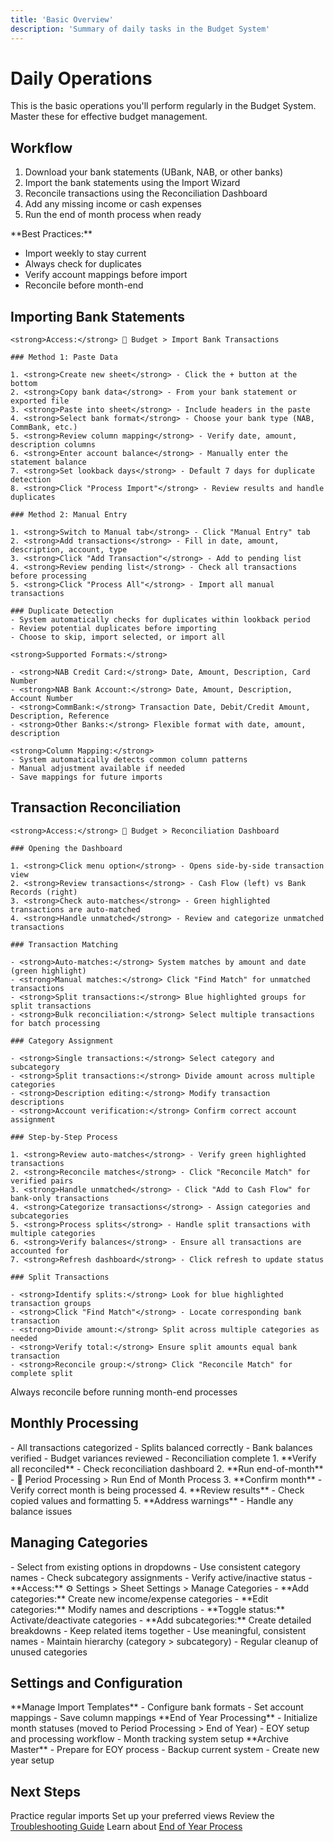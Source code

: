 ```yaml
---
title: 'Basic Overview'
description: 'Summary of daily tasks in the Budget System'
---
```


# Daily Operations

<Note>
  This is the basic operations you'll perform regularly in the Budget
  System. Master these for effective budget management.
</Note>

## Workflow

1. Download your bank statements (UBank, NAB, or other banks)
2. Import the bank statements using the Import Wizard
3. Reconcile transactions using the Reconciliation Dashboard
4. Add any missing income or cash expenses
5. Run the end of month process when ready

<Tip>
  **Best Practices:**
  
  - Import weekly to stay current
  - Always check for duplicates
  - Verify account mappings before import
  - Reconcile before month-end
</Tip>

## Importing Bank Statements

<AccordionGroup>
  <Accordion title="Import Bank Transactions" icon="file-import">

    <strong>Access:</strong> 🏦 Budget > Import Bank Transactions

    ### Method 1: Paste Data
    
    1. <strong>Create new sheet</strong> - Click the + button at the bottom
    2. <strong>Copy bank data</strong> - From your bank statement or exported file
    3. <strong>Paste into sheet</strong> - Include headers in the paste
    4. <strong>Select bank format</strong> - Choose your bank type (NAB, CommBank, etc.)
    5. <strong>Review column mapping</strong> - Verify date, amount, description columns
    6. <strong>Enter account balance</strong> - Manually enter the statement balance
    7. <strong>Set lookback days</strong> - Default 7 days for duplicate detection
    8. <strong>Click "Process Import"</strong> - Review results and handle duplicates

    ### Method 2: Manual Entry
    
    1. <strong>Switch to Manual tab</strong> - Click "Manual Entry" tab
    2. <strong>Add transactions</strong> - Fill in date, amount, description, account, type
    3. <strong>Click "Add Transaction"</strong> - Add to pending list
    4. <strong>Review pending list</strong> - Check all transactions before processing
    5. <strong>Click "Process All"</strong> - Import all manual transactions

    ### Duplicate Detection
    - System automatically checks for duplicates within lookback period
    - Review potential duplicates before importing
    - Choose to skip, import selected, or import all
  </Accordion>

  <Accordion title="Bank Format Support" icon="bank">

    <strong>Supported Formats:</strong>
    
    - <strong>NAB Credit Card:</strong> Date, Amount, Description, Card Number
    - <strong>NAB Bank Account:</strong> Date, Amount, Description, Account Number
    - <strong>CommBank:</strong> Transaction Date, Debit/Credit Amount, Description, Reference
    - <strong>Other Banks:</strong> Flexible format with date, amount, description

    <strong>Column Mapping:</strong>
    - System automatically detects common column patterns
    - Manual adjustment available if needed
    - Save mappings for future imports
  </Accordion>
</AccordionGroup>

## Transaction Reconciliation

<AccordionGroup>
  <Accordion title="Reconciliation Dashboard" icon="check-double">

    <strong>Access:</strong> 🏦 Budget > Reconciliation Dashboard

    ### Opening the Dashboard
    
    1. <strong>Click menu option</strong> - Opens side-by-side transaction view
    2. <strong>Review transactions</strong> - Cash Flow (left) vs Bank Records (right)
    3. <strong>Check auto-matches</strong> - Green highlighted transactions are auto-matched
    4. <strong>Handle unmatched</strong> - Review and categorize unmatched transactions

    ### Transaction Matching
    
    - <strong>Auto-matches:</strong> System matches by amount and date (green highlight)
    - <strong>Manual matches:</strong> Click "Find Match" for unmatched transactions
    - <strong>Split transactions:</strong> Blue highlighted groups for split transactions
    - <strong>Bulk reconciliation:</strong> Select multiple transactions for batch processing

    ### Category Assignment
    
    - <strong>Single transactions:</strong> Select category and subcategory
    - <strong>Split transactions:</strong> Divide amount across multiple categories
    - <strong>Description editing:</strong> Modify transaction descriptions
    - <strong>Account verification:</strong> Confirm correct account assignment
  </Accordion>

  <Accordion title="Reconciliation Process" icon="arrows-split-up-and-left">

    ### Step-by-Step Process
    
    1. <strong>Review auto-matches</strong> - Verify green highlighted transactions
    2. <strong>Reconcile matches</strong> - Click "Reconcile Match" for verified pairs
    3. <strong>Handle unmatched</strong> - Click "Add to Cash Flow" for bank-only transactions
    4. <strong>Categorize transactions</strong> - Assign categories and subcategories
    5. <strong>Process splits</strong> - Handle split transactions with multiple categories
    6. <strong>Verify balances</strong> - Ensure all transactions are accounted for
    7. <strong>Refresh dashboard</strong> - Click refresh to update status

    ### Split Transactions
    
    - <strong>Identify splits:</strong> Look for blue highlighted transaction groups
    - <strong>Click "Find Match"</strong> - Locate corresponding bank transaction
    - <strong>Divide amount:</strong> Split across multiple categories as needed
    - <strong>Verify total:</strong> Ensure split amounts equal bank transaction
    - <strong>Reconcile group:</strong> Click "Reconcile Match" for complete split
  </Accordion>
</AccordionGroup>

<Warning>Always reconcile before running month-end processes</Warning>

## Monthly Processing

<CardGroup cols={2}>
<Card title="Pre-Process Checklist" icon="list-check">
- All transactions categorized
- Splits balanced correctly
- Bank balances verified
- Budget variances reviewed
- Reconciliation complete
  </Card>

<Card title="Running Month-End" icon="calendar-check">
1. **Verify all reconciled** - Check reconciliation dashboard
2. **Run end-of-month** - 📅 Period Processing > Run End of Month Process
3. **Confirm month** - Verify correct month is being processed
4. **Review results** - Check copied values and formatting
5. **Address warnings** - Handle any balance issues
  </Card>
</CardGroup>

## Managing Categories

<Tabs>
  <Tab title="Using Categories">
    - Select from existing options in dropdowns
    - Use consistent category names
    - Check subcategory assignments
    - Verify active/inactive status
  </Tab>

  <Tab title="Managing Categories">
    - **Access:** ⚙️ Settings > Sheet Settings > Manage Categories
    - **Add categories:** Create new income/expense categories
    - **Edit categories:** Modify names and descriptions
    - **Toggle status:** Activate/deactivate categories
    - **Add subcategories:** Create detailed breakdowns
  </Tab>

  <Tab title="Category Organization">
    - Keep related items together
    - Use meaningful, consistent names
    - Maintain hierarchy (category > subcategory)
    - Regular cleanup of unused categories
  </Tab>
</Tabs>

## Settings and Configuration

<CardGroup cols={3}>
<Card title="Import Settings" icon="gear">
**Manage Import Templates**
- Configure bank formats
- Set account mappings
- Save column mappings
  </Card>

<Card title="Month Management" icon="calendar">
**End of Year Processing**
- Initialize month statuses (moved to Period Processing > End of Year)
- EOY setup and processing workflow
- Month tracking system setup
  </Card>

<Card title="Advanced Settings" icon="warning">
**Archive Master**
- Prepare for EOY process
- Backup current system
- Create new year setup
  </Card>
</CardGroup>

## Next Steps

<Check>Practice regular imports</Check>
<Check>Set up your preferred views</Check>
<Check>Review the [Troubleshooting Guide](../troubleshooting/common-issues.md)</Check>
<Check>Learn about [End of Year Process](../yearly-tasks/end-of-year/overview.md)</Check>